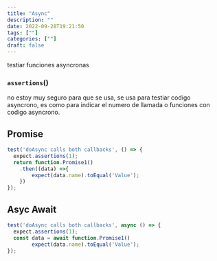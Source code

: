 ```yaml
---
title: "Async"
description: "" 
date: 2022-09-28T19:21:50
tags: [""]
categories: [""]
draft: false
---
```

testiar funciones asyncronas

### **`assertions`()**

no estoy muy seguro para que se usa, se usa para testiar codigo asyncrono, es como para indicar el numero de llamada o funciones con codigo asyncrono.

## Promise

```jsx
test('doAsync calls both callbacks', () => {
  expect.assertions(1);
  return function.Promise1()
    .then((data) =>{
        expect(data.name).toEqual('Value');
    })
});
```

## Asyc Await

```jsx
test('doAsync calls both callbacks', async () => {
  expect.assertions(1);
  const data = await function.Promise1()
        expect(data.name).toEqual('Value');
});
```
